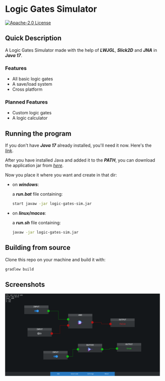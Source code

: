 
# Logic Gates Simulator
[![Apache-2.0 License](https://img.shields.io/badge/License-Apache--2.0-blue.svg)](https://choosealicense.com/licenses/apache-2.0/)
## Quick Description

A Logic Gates Simulator made with the help of ___LWJGL___, ___Slick2D___ and ___JNA___ in ___Java 17___.

### Features

- All basic logic gates
- A save/load system
- Cross platform

### Planned Features

- Custom logic gates
- A logic calculator
## Running the program

If you don't have ___Java 17___ already installed, you'll need it now. Here's the [_link_](https://www.oracle.com/java/technologies/javase/jdk17-archive-downloads.html).

After you have installed Java and added it to the ___PATH___, you can download the application jar from [_here_](https://github.com/muscaa/logic-gates-sim/releases).

Now you place it where you want and create in that dir:

- on ___windows___:

  a ___run.bat___ file containing:

  ```bash
  start javaw -jar logic-gates-sim.jar
  ```

- on ___linux/macos___:

  a ___run.sh___ file containing:

  ```bash
  javaw -jar logic-gates-sim.jar
  ```

## Building from source

Clone this repo on your machine and build it with:

```bash
gradlew build
```
    
## Screenshots

![Screenshot](https://github.com/muscaa/logic-gates-sim/blob/main/images/screenshot.png?raw=true)